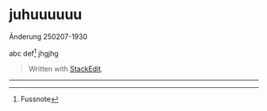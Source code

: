 

# juhuuuuuu

Änderung 250207-1930

abc def[^22] jhgjhg

> Written with [StackEdit](https://stackedit.io/).
---
[^22]: Fussnote

<!--stackedit_data:
eyJoaXN0b3J5IjpbNDg1OTk0ODQ0LDIxNDU1NTcxNDldfQ==
-->